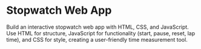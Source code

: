 #  Stopwatch Web App
Build an interactive stopwatch web app with HTML, CSS, and JavaScript. Use HTML for structure, JavaScript for functionality (start, pause, reset, lap time), and CSS for style, creating a user-friendly time measurement tool.
